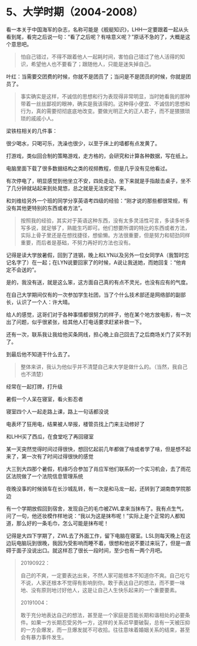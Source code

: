# 5、大学时期（2004-2008）

看一本关于中国海军的杂志，名称可能是《舰艇知识》，LHH一定要跟着一起从头看到尾，看完之后说一句：“看了之后呢？有啥意义呢？”原话不急的了，大概是这个意思吧。

> 怕自己错过，不得不跟着他人一起耗时间，害怕自己错过了他人活得的知识，希望他人也不要看了；跟随他人，只能是迷失掉自己。

叶红：当需要交团费的时候，你就不是团员了；当问是不是团员的时候，你就是团员了。

> 事实确实是这样，不诚信的思想和行为表现得非常明显，当时她看我的那种带着一丝丝鄙视的眼神，确实是我该得的。这种得小便宜、不诚信的思想和行为，真的需要彻彻底底地改变。要做光明正大的正人君子，而不是猥猥琐琐的戚戚小人。

梁铁柱相关的几件事：

很少喝水，只喝可乐，洗澡也很少，以至于床上的墙都有点发黄了。

打游戏，类似回合制的策略游戏，走方格的，会研究和计算各种数据，写在纸上。

电脑里面下载了很多数据结构之类的视频教程，但是几乎没有见他看过。

有次停电了，明显感觉到他坐立不安，四处走动，坐下来就是手指敲击桌子，坐不了几分钟就站起来到处晃悠，总之就是无法安定下来。

和刘维给另外一个班的同学分享英语考四级的经验：“刚才说的那些都很常规，有没有其他更特别的东西或者方法”。

> 按照我的经验，其实对于英语这种东西，没有太多灵活性可言，多读多听多写多说，就足够了，熟能生巧即可。他们想要所谓的特比的东西或者方法，实际上骨子里还是在想找捷径，想偷懒。方法很重要，但是努力和韧劲同样重要，而后者是基础，不努力再好的方法也没有。

记得是读大学放暑假，回到了涟钢，晚上和LYN以及另外一位女同学A（我暂时忘记名字了）在一起；在LYN说要回家了的时候，A说让我送她，而她回复：“他肯定不会送的”。

是的，我没有送，就是这么笨，这方面自己真的有点不灵光，也没有应有的气度。

在自己大学期间仅有的一次参加学生社团，当了个什么技术部还是网络部的副部长，认识了一个人：许大晴。

给人的感觉，这哥们对于各种事情都很努力的样子，他在某个地方放电影，有一次出了问题，似乎很紧张，给其他人打电话要求赶紧补救一下。

还有一次，联系我让我给他买条网线，担心晚上自己回去了之后商场关门了买不到了。

到最后他不知道干什么去了。

> 整体来讲，我认为他似乎并不清楚自己来大学是做什么的。（当然，我自己也不清楚）

经常在一起打牌，打升级

暑假一个人呆在寝室，看火影忍者

寝室四个人一起走路上课，路上一句话都没说

电表坏了狂用电，结果被人举报，楼管员找上门来主动修好了

和LHH买了西瓜，在食堂吃了再回寝室

某一天突然觉得时间过得很快，想回忆起前几年都做了啥或者学了啥，但是想不起来了，第一次有了时间过得很快的感觉

大三到大四那个暑假，机缘巧合参加了肖应军他们联系的一个实习机会，去了雨花区法院做了一个法院信息管理系统

夜晚没事的时候骑车在长沙城乱转，有一次是和马龙一起，还转到了湖南商学院那边

有一个学期放假回到宿舍，发现自己的毛巾被ZWL拿来当抹布了。我有点生气，问了一句，他还妆模作样地说：“我以为这是抹布呢！”实际上是个正常的人都知道，那么好的一条毛巾，怎么可能是抹布呢！

记得是大四下学期了，ZWL去了外面工作，留下电脑在寝室。LSL则每天晚上在这边玩电脑玩到很晚，我因为受影响而睡不着，很想和他说不要过来玩了，但是一直碍于面子没说出口。就这样忍了很长一段时间，至少也有一两个月吧。

> 20190922：
>
> 自己的不爽，一定要表达出来，不然人家可能根本不知道你不爽。自己吃亏不说，人家还根本不觉得有影响到你。敢于表达自己的想法，而不要一味地、没有原则地讨好他人，这是让自己人生快乐起来的一个重要要素。
>
> 20191004：
>
> 敢于充分地表达自己的想法，甚至是一个家庭是否能长期和谐相处的必要条件。如果一方长期忍受另外一方，这样的关系迟早要破裂，总有一天被压抑的一方会爆发，而一旦爆发就不可收拾。往往意味着婚姻关系的结束，甚至会有暴力事件发生。


